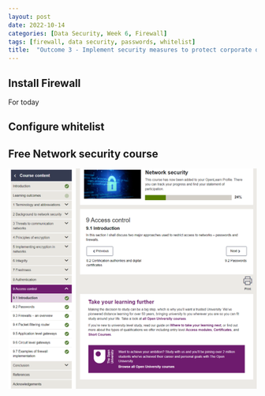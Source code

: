 ```yaml
---
layout: post
date: 2022-10-14
categories: [Data Security, Week 6, Firewall]
tags: [firewall, data security, passwords, whitelist]
title:  "Outcome 3 - Implement security measures to protect corporate data - Week 6"
---
```


##  Install Firewall

For today 

## Configure whitelist



## Free Network security course



![alt text](https://github.com/rgcosta7/rgcosta7.github.io/blob/main/img/week_6-course_done.png?raw=true "Network security free course")